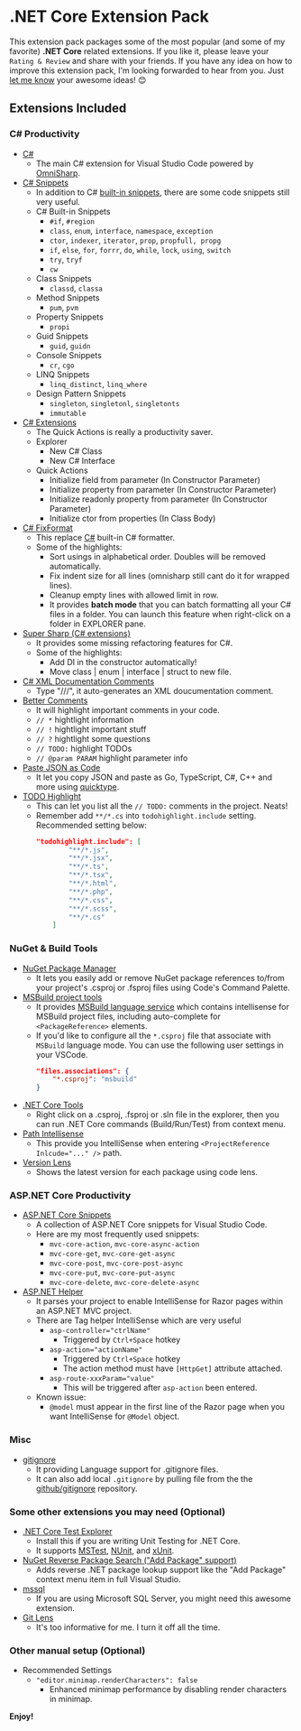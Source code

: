 # .NET Core Extension Pack

This extension pack packages some of the most popular (and some of my favorite) **.NET Core** related extensions. If you like it, please leave your `Rating & Review` and share with your friends. If you have any idea on how to improve this extension pack, I'm looking forwarded to hear from you. Just [let me know](https://github.com/doggy8088/netcore-extension-pack/issues) your awesome ideas! 😊

## Extensions Included

### C# Productivity

* [C#](https://marketplace.visualstudio.com/items?itemName=ms-vscode.csharp)
  * The main C# extension for Visual Studio Code powered by [OmniSharp](http://www.omnisharp.net).
* [C# Snippets](https://marketplace.visualstudio.com/items?itemName=jorgeserrano.vscode-csharp-snippets)
  * In addition to C# [built-in snippets](https://msdn.microsoft.com/en-us/library/z41h7fat.aspx), there are some code snippets still very useful.
  * C# Built-in Snippets
    * `#if`, `#region`
    * `class`, `enum`, `interface`, `namespace`, `exception`
    * `ctor`, `indexer`, `iterator`, `prop`, `propfull, propg`
    * `if`, `else`, `for`, `forrr`, `do`, `while`, `lock`, `using`, `switch`
    * `try`, `tryf`
    * `cw`
  * Class Snippets
    * `classd`, `classa`
  * Method Snippets
    * `pum`, `pvm`
  * Property Snippets
    * `propi`
  * Guid Snippets
    * `guid`, `guidn`
  * Console Snippets
    * `cr`, `cgo`
  * LINQ Snippets
    * `linq_distinct`, `linq_where`
  * Design Pattern Snippets
    * `singleton`, `singletonl`, `singletonts`
    * `immutable`
* [C# Extensions](https://marketplace.visualstudio.com/items?itemName=jchannon.csharpextensions)
  * The Quick Actions is really a productivity saver.
  * Explorer
    * New C# Class
    * New C# Interface
  * Quick Actions
    * Initialize field from parameter (In Constructor Parameter)
    * Initialize property from parameter (In Constructor Parameter)
    * Initialize readonly property from parameter (In Constructor Parameter)
    * Initialize ctor from properties (In Class Body)
* [C# FixFormat](https://marketplace.visualstudio.com/items?itemName=Leopotam.csharpfixformat)
  * This replace [C#](https://marketplace.visualstudio.com/items?itemName=ms-vscode.csharp) built-in C# formatter.
  * Some of the highlights:
    * Sort usings in alphabetical order. Doubles will be removed automatically.
    * Fix indent size for all lines (omnisharp still cant do it for wrapped lines).
    * Cleanup empty lines with allowed limit in row.
    * It provides **batch mode** that you can batch formatting all your C# files in a folder. You can launch this feature when right-click on a folder in EXPLORER pane.
* [Super Sharp (C# extensions)](https://marketplace.visualstudio.com/items?itemName=craigthomas.supersharp)
  * It provides some missing refactoring features for C#.
  * Some of the highlights:
    * Add DI in the constructor automatically!
    * Move class | enum | interface | struct to new file.
* [C# XML Documentation Comments](https://marketplace.visualstudio.com/items?itemName=k--kato.docomment)
  * Type "///", it auto-generates an XML doucumentation comment.
* [Better Comments](https://marketplace.visualstudio.com/items?itemName=aaron-bond.better-comments)
  * It will highlight important comments in your code.
  * `// *` hightlight information
  * `// !` hightlight important stuff
  * `// ?` hightlight some questions
  * `// TODO:` highlight TODOs
  * `// @param PARAM` highlight parameter info
* [Paste JSON as Code](https://marketplace.visualstudio.com/items?itemName=quicktype.quicktype)
  * It let you copy JSON and paste as Go, TypeScript, C#, C++ and more using [quicktype](https://app.quicktype.io/#l=cs).
* [TODO Highlight](https://marketplace.visualstudio.com/items?itemName=wayou.vscode-todo-highlight)
  * This can let you list all the `// TODO:` comments in the project. Neats!
  * Remember add `**/*.cs` into `todohighlight.include` setting. Recommended setting below:
    ```json
    "todohighlight.include": [
            "**/*.js",
            "**/*.jsx",
            "**/*.ts",
            "**/*.tsx",
            "**/*.html",
            "**/*.php",
            "**/*.css",
            "**/*.scss",
            "**/*.cs"
        ]
    ```

### NuGet & Build Tools

* [NuGet Package Manager](https://marketplace.visualstudio.com/items?itemName=jmrog.vscode-nuget-package-manager)
  * It lets you easily add or remove NuGet package references to/from your project's .csproj or .fsproj files using Code's Command Palette.
* [MSBuild project tools](https://marketplace.visualstudio.com/items?itemName=tintoy.msbuild-project-tools)
  * It provides [MSBuild language service](https://github.com/tintoy/msbuild-project-tools-server/) which contains intellisense for MSBuild project files, including auto-complete for `<PackageReference>` elements.
  * If you'd like to configure all the `*.csproj` file that associate with `MSBuild` language mode. You can use the following user settings in your VSCode.
    ```json
    "files.associations": {
        "*.csproj": "msbuild"
    }
    ```
* [.NET Core Tools](https://marketplace.visualstudio.com/items?itemName=formulahendry.dotnet)
  * Right click on a .csproj, .fsproj or .sln file in the explorer, then you can run .NET Core commands (Build/Run/Test) from context menu.
* [Path Intellisense](https://marketplace.visualstudio.com/items?itemName=christian-kohler.path-intellisense)
  * This provide you IntelliSense when entering `<ProjectReference Inlcude="..." />` path.
* [Version Lens](https://marketplace.visualstudio.com/items?itemName=pflannery.vscode-versionlens)
  * Shows the latest version for each package using code lens.

### ASP.NET Core Productivity

* [ASP.NET Core Snippets](https://marketplace.visualstudio.com/items?itemName=rahulsahay.csharp-aspnetcore)
  * A collection of ASP.NET Core snippets for Visual Studio Code.
  * Here are my most frequently used snippets:
    * `mvc-core-action`, `mvc-core-async-action`
    * `mvc-core-get`, `mvc-core-get-async`
    * `mvc-core-post`, `mvc-core-post-async`
    * `mvc-core-put`, `mvc-core-put-async`
    * `mvc-core-delete`, `mvc-core-delete-async`
* [ASP.NET Helper](https://marketplace.visualstudio.com/items?itemName=schneiderpat.aspnet-helper)
  * It parses your project to enable IntelliSense for Razor pages within an ASP.NET MVC project.
  * There are Tag helper IntelliSense which are very useful
    * `asp-controller="ctrlName"`
      * Triggered by `Ctrl+Space` hotkey
    * `asp-action="actionName"`
      * Triggered by `Ctrl+Space` hotkey
      * The action method must have `[HttpGet]` attribute attached.
    * `asp-route-xxxParam="value"`
      * This will be triggered after `asp-action` been entered.
  * Known issue:
    * `@model` must appear in the first line of the Razor page when you want IntelliSense for `@Model` object.

### Misc

* [gitignore](https://marketplace.visualstudio.com/items?itemName=codezombiech.gitignore)
  * It providing Language support for .gitignore files.
  * It can also add local `.gitignore` by pulling file from the the [github/gitignore](https://github.com/github/gitignore) repository.

### Some other extensions you may need (Optional)

* [.NET Core Test Explorer](https://marketplace.visualstudio.com/items?itemName=formulahendry.dotnet-test-explorer)
  * Install this if you are writing Unit Testing for .NET Core.
  * It supports [MSTest](https://en.wikipedia.org/wiki/Visual_Studio_Unit_Testing_Framework), [NUnit](http://nunit.org/), and [xUnit](https://xunit.github.io).
* [NuGet Reverse Package Search ("Add Package" support)](https://marketplace.visualstudio.com/items?itemName=jesschadwick.nuget-reverse-package-search)
  * Adds reverse .NET package lookup support like the "Add Package" context menu item in full Visual Studio.
* [mssql](https://marketplace.visualstudio.com/items?itemName=ms-mssql.mssql)
  * If you are using Microsoft SQL Server, you might need this awesome extension.
* [Git Lens](https://marketplace.visualstudio.com/items?itemName=eamodio.gitlens)
  * It's too informative for me. I turn it off all the time.

### Other manual setup (Optional)

* Recommended Settings
  * `"editor.minimap.renderCharacters": false`
    * Enhanced minimap performance by disabling render characters in minimap.

**Enjoy!**
